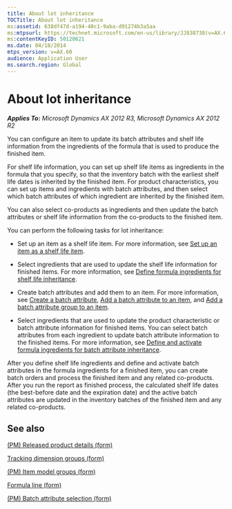 ```yaml
---
title: About lot inheritance
TOCTitle: About lot inheritance
ms:assetid: 638df47d-a194-40c1-9aba-d91274b3a5aa
ms:mtpsurl: https://technet.microsoft.com/en-us/library/JJ838738(v=AX.60)
ms:contentKeyID: 50120621
ms.date: 04/18/2014
mtps_version: v=AX.60
audience: Application User
ms.search.region: Global
---
```


# About lot inheritance 


_**Applies To:** Microsoft Dynamics AX 2012 R3, Microsoft Dynamics AX 2012 R2_

You can configure an item to update its batch attributes and shelf life information from the ingredients of the formula that is used to produce the finished item.

For shelf life information, you can set up shelf life items as ingredients in the formula that you specify, so that the inventory batch with the earliest shelf life dates is inherited by the finished item. For product characteristics, you can set up items and ingredients with batch attributes, and then select which batch attributes of which ingredient are inherited by the finished item.

You can also select co-products as ingredients and then update the batch attributes or shelf life information from the co-products to the finished item.

You can perform the following tasks for lot inheritance:

  - Set up an item as a shelf life item. For more information, see [Set up an item as a shelf life item](set-up-an-item-as-a-shelf-life-item.md).

  - Select ingredients that are used to update the shelf life information for finished items. For more information, see [Define formula ingredients for shelf life inheritance](define-formula-ingredients-for-shelf-life-inheritance.md).

  - Create batch attributes and add them to an item. For more information, see [Create a batch attribute](create-a-batch-attribute.md), [Add a batch attribute to an item](add-a-batch-attribute-to-an-item.md), and [Add a batch attribute group to an item](add-a-batch-attribute-group-to-an-item.md).

  - Select ingredients that are used to update the product characteristic or batch attribute information for finished items. You can select batch attributes from each ingredient to update batch attribute information to the finished items. For more information, see [Define and activate formula ingredients for batch attribute inheritance](define-and-activate-formula-ingredients-for-batch-attribute-inheritance.md).

After you define shelf life ingredients and define and activate batch attributes in the formula ingredients for a finished item, you can create batch orders and process the finished item and any related co-products. After you run the report as finished process, the calculated shelf life dates (the best-before date and the expiration date) and the active batch attributes are updated in the inventory batches of the finished item and any related co-products.

## See also

[(PM) Released product details (form)](https://technet.microsoft.com/en-us/library/hh352306\(v=ax.60\))

[Tracking dimension groups (form)](https://technet.microsoft.com/en-us/library/hh209465\(v=ax.60\))

[(PM) Item model groups (form)](https://technet.microsoft.com/en-us/library/hh328695\(v=ax.60\))

[Formula line (form)](https://technet.microsoft.com/en-us/library/hh352331\(v=ax.60\))

[(PM) Batch attribute selection (form)](https://technet.microsoft.com/en-us/library/jj838761\(v=ax.60\))

  


